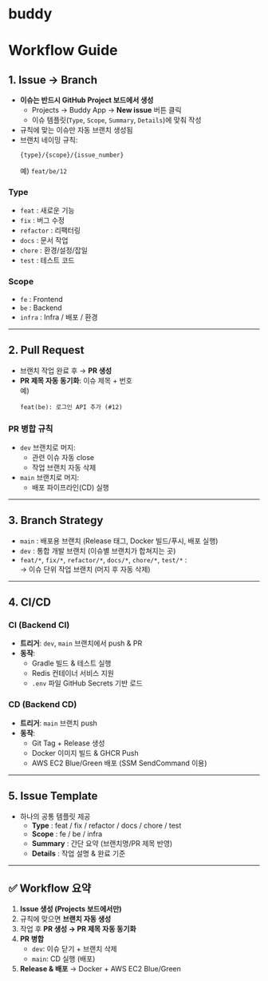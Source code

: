 # buddy

# Workflow Guide

## 1. Issue → Branch
- **이슈는 반드시 GitHub Project 보드에서 생성**
  - Projects → Buddy App → **New issue** 버튼 클릭
  - 이슈 템플릿(`Type`, `Scope`, `Summary`, `Details`)에 맞춰 작성
- 규칙에 맞는 이슈만 자동 브랜치 생성됨
- 브랜치 네이밍 규칙:
  ```
  {type}/{scope}/{issue_number}
  ```
  예) `feat/be/12`

### Type
- `feat` : 새로운 기능
- `fix` : 버그 수정
- `refactor` : 리팩터링
- `docs` : 문서 작업
- `chore` : 환경/설정/잡일
- `test` : 테스트 코드

### Scope
- `fe` : Frontend
- `be` : Backend
- `infra` : Infra / 배포 / 환경

---

## 2. Pull Request
- 브랜치 작업 완료 후 → **PR 생성**
- **PR 제목 자동 동기화**: 이슈 제목 + 번호  
  예)  
  ```
  feat(be): 로그인 API 추가 (#12)
  ```

### PR 병합 규칙
- `dev` 브랜치로 머지:  
  - 관련 이슈 자동 close  
  - 작업 브랜치 자동 삭제
- `main` 브랜치로 머지:  
  - 배포 파이프라인(CD) 실행

---

## 3. Branch Strategy
- `main` : 배포용 브랜치 (Release 태그, Docker 빌드/푸시, 배포 실행)  
- `dev` : 통합 개발 브랜치 (이슈별 브랜치가 합쳐지는 곳)  
- `feat/*`, `fix/*`, `refactor/*`, `docs/*`, `chore/*`, `test/*` :  
  → 이슈 단위 작업 브랜치 (머지 후 자동 삭제)

---

## 4. CI/CD
### CI (Backend CI)
- **트리거**: `dev`, `main` 브랜치에서 push & PR  
- **동작**:
  - Gradle 빌드 & 테스트 실행
  - Redis 컨테이너 서비스 지원
  - `.env` 파일 GitHub Secrets 기반 로드

### CD (Backend CD)
- **트리거**: `main` 브랜치 push  
- **동작**:
  - Git Tag + Release 생성
  - Docker 이미지 빌드 & GHCR Push
  - AWS EC2 Blue/Green 배포 (SSM SendCommand 이용)

---

## 5. Issue Template
- 하나의 공통 템플릿 제공
  - **Type** : feat / fix / refactor / docs / chore / test  
  - **Scope** : fe / be / infra  
  - **Summary** : 간단 요약 (브랜치명/PR 제목 반영)  
  - **Details** : 작업 설명 & 완료 기준

---

## ✅ Workflow 요약
1. **Issue 생성 (Projects 보드에서만)**  
2. 규칙에 맞으면 **브랜치 자동 생성**  
3. 작업 후 **PR 생성 → PR 제목 자동 동기화**  
4. **PR 병합**
   - `dev`: 이슈 닫기 + 브랜치 삭제  
   - `main`: CD 실행 (배포)  
5. **Release & 배포** → Docker + AWS EC2 Blue/Green
